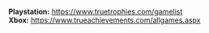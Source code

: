 **Playstation:** https://www.truetrophies.com/gamelist \
**Xbox:** https://www.trueachievements.com/allgames.aspx
